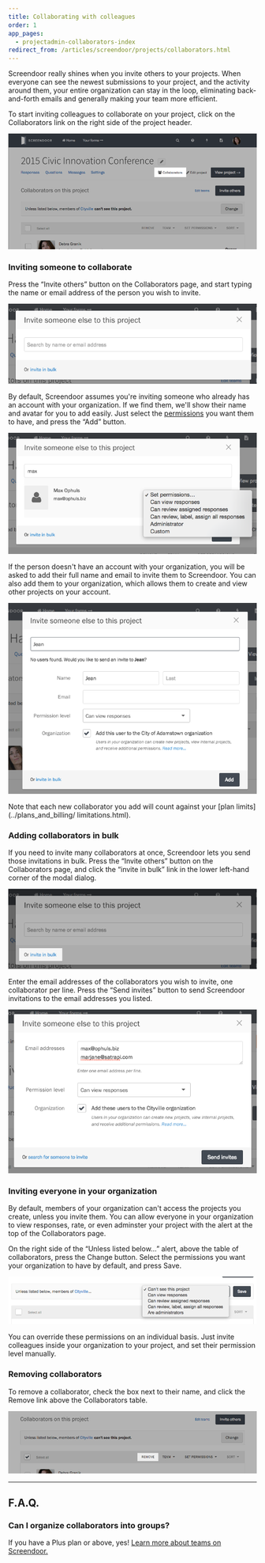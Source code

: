 ```yaml
---
title: Collaborating with colleagues
order: 1
app_pages:
  - projectadmin-collaborators-index
redirect_from: /articles/screendoor/projects/collaborators.html
---
```


Screendoor really shines when you invite others to your projects. When everyone can see the newest submissions to your project, and the activity around them, your entire organization can stay in the loop, eliminating back-and-forth emails and generally making your team more efficient.

To start inviting colleagues to collaborate on your project, click on the Collaborators link on the right side of the project header.

![The Collaborators link in the project header.](../images/collabs_1.png)

### Inviting someone to collaborate

Press the &ldquo;Invite others&rdquo; button on the Collaborators page, and start typing the name or email address of the person you wish to invite.

![Modal dialog for inviting a collaborator.](../images/collabs_2.png)

By default, Screendoor assumes you're inviting someone who already has an account with your organization. If we find them, we'll show their name and avatar for you to add easily. Just select the [permissions](permissions.html) you want them to have, and press the &ldquo;Add&rdquo; button.

![Adding a collaborator inside your organization.](../images/collabs_3.png)

If the person doesn't have an account with your organization, you will be asked to add their full name and email to invite them to Screendoor. You can also add them to your organization, which allows them to create and view other projects on your account.

![Inviting a new collaborator to Screendoor.](../images/collabs_4.png)

Note that each new collaborator you add will count against your [plan limits](../plans_and_billing/ limitations.html).

### Adding collaborators in bulk

If you need to invite many collaborators at once, Screendoor lets you send those invitations in bulk. Press the &ldquo;Invite others&rdquo; button on the Collaborators page, and click the &ldquo;invite in bulk&rdquo; link in the lower left-hand corner of the modal dialog.

![Link to invite collaborators in bulk.](../images/collabs_5.png)

Enter the email addresses of the collaborators you wish to invite, one collaborator per line. Press the &ldquo;Send invites&rdquo; button to send Screendoor invitations to the email addresses you listed.

![Sending bulk invites to collaborators.](../images/collabs_6.png)

### Inviting everyone in your organization

By default, members of your organization can't access the projects you create, unless you invite them. You can allow everyone in your organization to view responses, rate, or even adminster your project with the alert at the top of the Collaborators page.

On the right side of the &ldquo;Unless listed below&hellip;&rdquo; alert, above the table of collaborators, press the Change button. Select the permissions you want your organization to have by default, and press Save.

![Changing permissions for your organization.](../images/collabs_7.png)

You can override these permissions on an individual basis. Just invite colleagues inside your organization to your project, and set their permission level manually.

### Removing collaborators

To remove a collaborator, check the box next to their name, and click the Remove link above the Collaborators table.

![Removing collaborators.](../images/collabs_8.png)

---

## F.A.Q.

### Can I organize collaborators into groups?
If you have a Plus plan or above, yes! [Learn more about teams on Screendoor.](teams.html)
